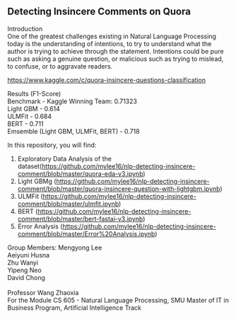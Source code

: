## Detecting Insincere Comments on Quora

Introduction<br>
One of the greatest challenges existing in Natural Language Processing today is the understanding of intentions, to try to understand what the author is trying to achieve through the statement. Intentions could be pure such as asking a genuine question, or malicious such as trying to mislead, to confuse, or to aggravate readers. 

https://www.kaggle.com/c/quora-insincere-questions-classification

Results (F1-Score) <br>
Benchmark - Kaggle Winning Team: 0.71323<br>
Light GBM - 0.614<br>
ULMFit - 0.684<br>
BERT - 0.711<br>
Emsemble (Light GBM, ULMFit, BERT) - 0.718<br>

In this repository, you will find:
1. Exploratory Data Analysis of the dataset(https://github.com/mylee16/nlp-detecting-insincere-comment/blob/master/quora-eda-v3.ipynb)
2. Light GBMg (https://github.com/mylee16/nlp-detecting-insincere-comment/blob/master/quora-insincere-question-with-lightgbm.ipynb)
3. ULMFit (https://github.com/mylee16/nlp-detecting-insincere-comment/blob/master/ulmfit.ipynb)
4. BERT (https://github.com/mylee16/nlp-detecting-insincere-comment/blob/master/bert-fastai-v3.ipynb)
5. Error Analysis (https://github.com/mylee16/nlp-detecting-insincere-comment/blob/master/Error%20Analysis.ipynb)

Group Members:
Mengyong Lee<br>
Aeiyuni Husna<br>
Zhu Wanyi<br>
Yipeng Neo<br>
David Chong<br><br>
Professor Wang Zhaoxia
<br>
For the Module CS 605 - Natural Language Processing, SMU Master of IT in Business Program, Artificial Intelligence Track
